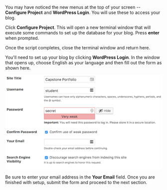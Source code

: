 You may have noticed the new menus at the top of your screen -- **Configure Project** and **WordPress Login**.  You will use these to access your blog.

Click **Configure Project**.  This will open a new terminal window that will execute some commands to set up the database for your blog.  Press **enter** when prompted.

Once the script completes, close the terminal window and return here.

You'll need to set up your blog by clicking **WordPress Login**.  In the window that opens up, choose English as your language and then fill out the form as shown here.

![](./img/setup.png)

Be sure to enter your email address in the **Your Email** field.  Once you are finished with setup, submit the form and proceed to the next section.